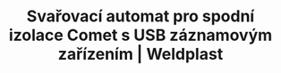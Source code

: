 ---
Filename: "svarovaci-automat-pro-spodni-izolace-comet-s-usb-zaznamovym-zarizenim"
Link: "file:/Users/vinayakpatel/Downloads/www.weldplast.cz/svarovaci-automat-pro-spodni-izolace-comet-s-usb-zaznamovym-zarizenim"
product_name: "COMET USBklín 95 mm pro PE, 230 V / 1850 W, čelisti 50 mm ocelové ostré, se zkušební"
product_id: "Obj. číslo:146.052"
title: "Svařovací automat pro spodní izolace Comet s USB záznamovým zařízením | Weldplast"
product_desc: "Malé kompaktní svařovací automaty Leister COMET byly speciálně navrženy pro náročné svařování na skládkách, v dolech nebo v tunelech. Lehký a kompaktní Snadná a pohodlná obsluha Elektronická kontrola teploty a pohonu Digitální zobrazení teploty a rychlosti COMET USB navíc nabízí: Digitální zobrazení přítlaku Kompletní záznam veškerých příslušných parametrů svařování Jednoduchý přenos údajů USB paměť navržená pro použití na stavbách"
product_specs: "Značka konformity, Značka schválení, Třída ochrany I, NapětíV~230, PříkonW1850, FrekvenceHz50 / 60, Max. teplota°C420, Rychlostm/min0,8 - 3,2, Svařovací tlakN100 - 1000, Rozměry (D x Š x V)mm295 x 250 x 245, Hmotnostkg7,5 (s kabelem 3 m), Tloušťka materiálumm0,5 - 3, USB paměťAno, Šířka svarumm2 x 15 (se zkušebním kanálkem)"
product_downloads: "COMET - produktový list stáhnout , COMET - manuál stáhnout"
href: "https://www.weldplast.cz/files/comet-usb-produktovy-list-leister.pdf, https://www.weldplast.cz/files/comet-usb-produktovy-list-leister.pdf, https://www.weldplast.cz/files/comet-manual-cz.pdf, https://www.weldplast.cz/files/comet-manual-cz.pdf"
p_desc_2: "Malé kompaktní svařovací automaty Leister COMET byly speciálně navrženy pro náročné svařování na skládkách, v dolech nebo v tunelech. Lehký a kompaktní Snadná a pohodlná obsluha Elektronická kontrola teploty a pohonu Digitální zobrazení teploty a rychlosti COMET USB navíc nabízí: Digitální zobrazení přítlaku Kompletní záznam veškerých příslušných parametrů svařování Jednoduchý přenos údajů USB paměť navržená pro použití na stavbách"
accessories: "TWINNY T USB pro spodní stavby230 V / 2300 W, kolo 50 mm ocel šičatá, se zkušebním kanálkem, dlouhý kombiCOMET USBklín 70 mm pro PE, 230 V / 1500 W, kola 50 mm ocel špičatá, se zkušebním kaCOMET USBklín 50mm, pro PE, 230V/1200W, kola 50mm ocel špičatá, se zkušebním kanálkeTWINNY S pro spodní stavbypřevod 144:1, 6m/min, 230 V / 2900 W, kola 50 mm ocel špičatá, se zkušebnímTWINNY S pro tunelypřevod 256:1, 230 V / 2900 W, kola 50 mm ocel špičatá, se zkušebním kanálkeTWINNY S pro spodní stavbypřevod 256:1, 230 V / 2900 W, kola 50 mm ocel spičatá, se zkušebním kanálkeTWINNY S pro spodní stavbypřevod 144:1, 230 V / 2900 W, kola 50 mm ocel špičatá, se zkušebním kanálkeTWINNY T pro spodní stavby230V/2300W, kola 50mm ocelová špičatá, bez zkušebního kanálku, dlouhý kombiTWINNY T pro tunely230 V / 2300 W, kola 50 mm ocelová špičatá, se zkušebním kanálkem, krátký kTWINNY T pro spodní stavby230 V / 2300 W, kola 50 mm ocelová špičatá, se zkušebním kanálkem, krátký kTWINNY T pro spodní stavby230 V / 2300 W, kola 50 mm ocelová špičatá, se zkušebním kanálkem, dlouhý kCOMETklín 50 mm pro PVC, 230 V / 1200 W, kola 50 mm ocelová špičatá, se zkušebníCOMETklín 50 mm pro PE, 230 V / 1200 W, kola 50 mm ocelová špičatá, se zkušebnímCOMETklín 70 mm pro PE, 230 V / 1500 W, kola 50 mm ocelová špičatá, se zkušebním"
similar_products: ""
---